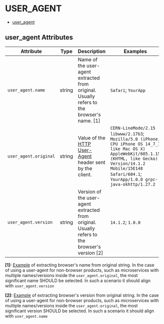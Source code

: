<!--- Hugo front matter used to generate the website version of this page:
--->

# USER_AGENT

- [user_agent](#user_agent)

## user_agent Attributes

| Attribute             | Type   | Description                                                                                                             | Examples                                                                                                                                                                                                                   | Stability                                                        |
| --------------------- | ------ | ----------------------------------------------------------------------------------------------------------------------- | -------------------------------------------------------------------------------------------------------------------------------------------------------------------------------------------------------------------------- | ---------------------------------------------------------------- |
| `user_agent.name`     | string | Name of the user-agent extracted from original. Usually refers to the browser's name. [1]                               | `Safari`; `YourApp`                                                                                                                                                                                                        | ![Experimental](https://img.shields.io/badge/-experimental-blue) |
| `user_agent.original` | string | Value of the [HTTP User-Agent](https://www.rfc-editor.org/rfc/rfc9110.html#field.user-agent) header sent by the client. | `CERN-LineMode/2.15 libwww/2.17b3`; `Mozilla/5.0 (iPhone; CPU iPhone OS 14_7_1 like Mac OS X) AppleWebKit/605.1.15 (KHTML, like Gecko) Version/14.1.2 Mobile/15E148 Safari/604.1`; `YourApp/1.0.0 grpc-java-okhttp/1.27.2` | ![Stable](https://img.shields.io/badge/-stable-lightgreen)       |
| `user_agent.version`  | string | Version of the user-agent extracted from original. Usually refers to the browser's version [2]                          | `14.1.2`; `1.0.0`                                                                                                                                                                                                          | ![Experimental](https://img.shields.io/badge/-experimental-blue) |

**[1]:** [Example](https://www.whatsmyua.info) of extracting browser's name from original string. In the case of using a user-agent for non-browser products, such as microservices with multiple names/versions inside the `user_agent.original`, the most significant name SHOULD be selected. In such a scenario it should align with `user_agent.version`

**[2]:** [Example](https://www.whatsmyua.info) of extracting browser's version from original string. In the case of using a user-agent for non-browser products, such as microservices with multiple names/versions inside the `user_agent.original`, the most significant version SHOULD be selected. In such a scenario it should align with `user_agent.name`

